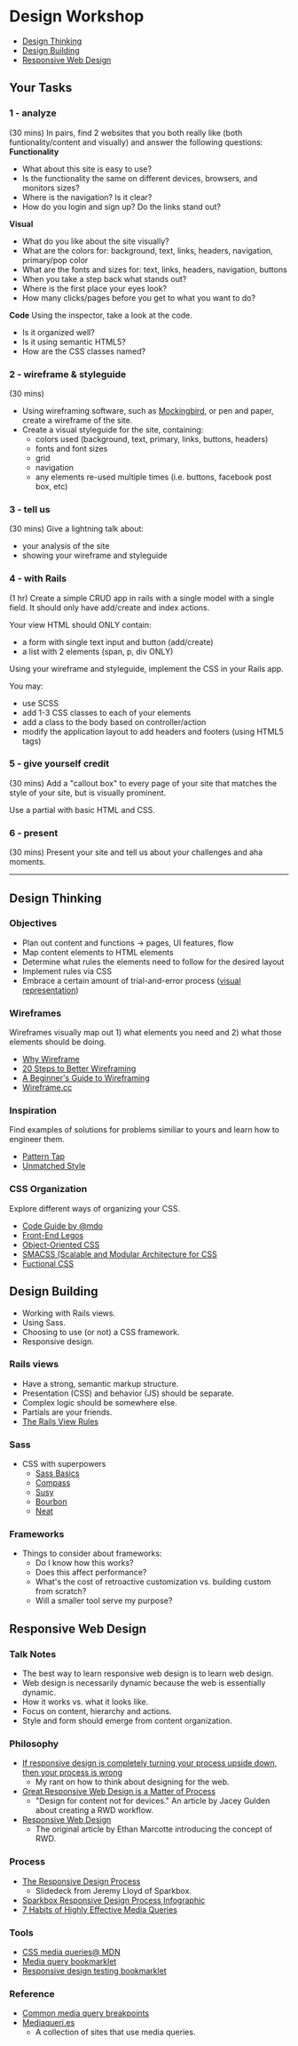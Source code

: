# Design Workshop

* [Design Thinking](#design-thinking)
* [Design Building](#design-building)
* [Responsive Web Design](#responsive-web-design)

## Your Tasks

### 1 - analyze
(30 mins)
In pairs, find 2 websites that you both really like (both
funtionality/content and visually) and answer the following questions:
**Functionality**
* What about this site is easy to use?
* Is the functionality the same on different devices, browsers, and
monitors sizes?
* Where is the navigation? Is it clear?
* How do you login and sign up? Do the links stand out?

**Visual**
* What do you like about the site visually?
* What are the colors for: background, text, links, headers, navigation,
primary/pop color
* What are the fonts and sizes for: text, links, headers, navigation,
buttons
* When you take a step back what stands out?
* Where is the first place your eyes look?
* How many clicks/pages before you get to what you want to do?

**Code**
Using the inspector, take a look at the code.
* Is it organized well?
* Is it using semantic HTML5?
* How are the CSS classes named?

### 2 - wireframe & styleguide
(30 mins)
* Using wireframing software, such as
[Mockingbird](https://gomockingbird.com/), or pen and paper, create a
wireframe of the site.
* Create a visual styleguide for the site, containing:
  - colors used (background, text, primary, links, buttons, headers)
  - fonts and font sizes
  - grid
  - navigation
  - any elements re-used multiple times (i.e. buttons, facebook post
box, etc)

### 3 - tell us
(30 mins)
Give a lightning talk about:
* your analysis of the site
* showing your wireframe and styleguide

### 4 - with Rails
(1 hr)
Create a simple CRUD app in rails with a single model
with a single field. It should only have add/create and index
actions.

Your view HTML should ONLY contain:
- a form with single text input and button (add/create)
- a list with 2 elements (span, p, div ONLY)

Using your wireframe and styleguide, implement the CSS in your Rails
app.

You may:
- use SCSS
- add 1-3 CSS classes to each of your elements
- add a class to the body based on controller/action
- modify the application layout to add headers and footers (using HTML5
tags)

### 5 - give yourself credit
(30 mins)
Add a "callout box" to every page of your site that matches the style of
your site, but is visually prominent.

Use a partial with basic HTML and CSS.

### 6 - present
(30 mins)
Present your site and tell us about your challenges and aha moments.


<hr>

## Design Thinking

### Objectives

- Plan out content and functions -> pages, UI features, flow
- Map content elements to HTML elements
- Determine what rules the elements need to follow for the desired layout
- Implement rules via CSS
- Embrace a certain amount of trial-and-error process ([visual representation](http://imgur.com/Q3cUg29))

### Wireframes

Wireframes visually map out 1) what elements you need and 2) what those elements should be doing.

- [Why Wireframe](http://zurb.com/article/596/why-wireframe)
- [20 Steps to Better Wireframing](http://blog.teamtreehouse.com/20-steps-to-better-wireframing)
- [A Beginner's Guide to Wireframing](http://webdesign.tutsplus.com/tutorials/workflow-tutorials/a-beginners-guide-to-wireframing/)
- [Wireframe.cc](https://wireframe.cc/)

### Inspiration

Find examples of solutions for problems similiar to yours and learn how to engineer them.

- [Pattern Tap](http://patterntap.com/)
- [Unmatched Style](http://unmatchedstyle.com/)

### CSS Organization

Explore different ways of organizing your CSS.

- [Code Guide by @mdo](http://mdo.github.io/code-guide/)
- [Front-End Legos](https://speakerdeck.com/shayhowe/modular-html-and-css-workshop)
- [Object-Oriented CSS](https://github.com/stubbornella/oocss/wiki)
- [SMACSS (Scalable and Modular Architecture for CSS](http://smacss.com/book/)
- [Fuctional CSS](http://flippinawesome.org/2013/08/26/functional-css-fcss/)

## Design Building

- Working with Rails views.
- Using Sass.
- Choosing to use (or not) a CSS framework.
- Responsive design.

### Rails views

- Have a strong, semantic markup structure.
- Presentation (CSS) and behavior (JS) should be separate.
- Complex logic should be somewhere else.
- Partials are your friends.
- [The Rails View Rules](http://www.therailsview.com/rules.pdf)

### Sass

- CSS with superpowers
  - [Sass Basics](http://sass-lang.com/guide)
  - [Compass](http://compass-style.org/)
  - [Susy](http://susy.oddbird.net/)
  - [Bourbon](http://bourbon.io/)
  - [Neat](http://neat.bourbon.io/)

### Frameworks

- Things to consider about frameworks:
  - Do I know how this works?
  - Does this affect performance?
  - What's the cost of retroactive customization vs. building custom from scratch?
  - Will a smaller tool serve my purpose?


## Responsive Web Design

### Talk Notes

- The best way to learn responsive web design is to learn web design.
- Web design is necessarily dynamic because the web is essentially dynamic.
- How it works vs. what it looks like.
- Focus on content, hierarchy and actions.
- Style and form should emerge from content organization.

### Philosophy

- [If responsive design is completely turning your process upside down, then your process is wrong](http://jenmyers.tumblr.com/post/44856172501/if-responsive-design-is-completely-turning-your-process)
	- My rant on how to think about designing for the web.
- [Great Responsive Web Design is a Matter of Process](https://medium.com/p/270048a88c70)
	- "Design for content not for devices." An article by Jacey Gulden about creating a RWD workflow.
- [Responsive Web Design](http://alistapart.com/article/responsive-web-design)
	- The original article by Ethan Marcotte introducing the concept of RWD.

### Process

- [The Responsive Design Process](https://speakerdeck.com/jeremyloyd/the-responsive-design-process)
	- Slidedeck from Jeremy Lloyd of Sparkbox.
- [Sparkbox Responsive Design Process Infographic](http://webdesign.tutsplus.com/articles/workflow/the-sparkbox-responsive-design-process/)
- [7 Habits of Highly Effective Media Queries](http://bradfrostweb.com/blog/post/7-habits-of-highly-effective-media-queries/)

### Tools

- [CSS media queries@ MDN](https://developer.mozilla.org/en-US/docs/Web/Guide/CSS/Media_queries)
- [Media query bookmarklet](http://seesparkbox.com/foundry/media_query_bookmarklet)
- [Responsive design testing bookmarklet](http://responsive.victorcoulon.fr/)

### Reference

- [Common media query breakpoints](http://code-tricks.com/css-media-queries-for-common-devices/)
- [Mediaqueri.es](http://mediaqueri.es/)
	- A collection of sites that use media queries.

